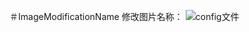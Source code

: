 ＃ImageModificationName
修改图片名称：
![config文件](https://img-blog.csdnimg.cn/20201106083512142.png?x-oss-process=image/watermark,type_ZmFuZ3poZW5naGVpdGk,shadow_10,text_aHR0cHM6Ly9ibG9nLmNzZG4ubmV0L3FxXzM5Mjg4OTYx,size_16,color_FFFFFF,t_70#pic_center)

